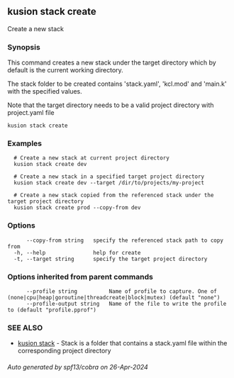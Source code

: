 ## kusion stack create

Create a new stack

### Synopsis

This command creates a new stack under the target directory which by default is the current working directory.

 The stack folder to be created contains 'stack.yaml', 'kcl.mod' and 'main.k' with the specified values.

 Note that the target directory needs to be a valid project directory with project.yaml file

```
kusion stack create
```

### Examples

```
  # Create a new stack at current project directory
  kusion stack create dev
  
  # Create a new stack in a specified target project directory
  kusion stack create dev --target /dir/to/projects/my-project
  
  # Create a new stack copied from the referenced stack under the target project directory
  kusion stack create prod --copy-from dev
```

### Options

```
      --copy-from string   specify the referenced stack path to copy from
  -h, --help               help for create
  -t, --target string      specify the target project directory
```

### Options inherited from parent commands

```
      --profile string          Name of profile to capture. One of (none|cpu|heap|goroutine|threadcreate|block|mutex) (default "none")
      --profile-output string   Name of the file to write the profile to (default "profile.pprof")
```

### SEE ALSO

* [kusion stack](kusion-stack.md)	 - Stack is a folder that contains a stack.yaml file within the corresponding project directory

###### Auto generated by spf13/cobra on 26-Apr-2024
